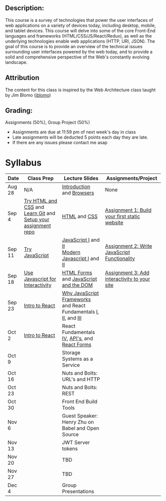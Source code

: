 ## Description:
This course is a survey of technologies that power the user interfaces of web applications on a variety of devices today, including desktop, mobile, and tablet devices. This course will delve into some of the core Front-End languages and frameworks  (HTML/CSS/JS/React/Redux), as well as the underlying technologies enable web applications (HTTP, URI, JSON). The goal of this course is to provide an overview of the technical issues surrounding user interfaces powered by the web today, and to provide a solid and comprehensive perspective of the Web's constantly evolving landscape.

## Attribution
The content for this class is inspired by the Web Architecture class taught by Jim Blomo ([jblomo](https://github.com/jblomo))

## Grading:
Assignments (50%), Group Project (50%)
 - Assignments are due at 11:59 pm of next week's day in class
 - Late assignments will be deducted 5 points each day they are late.
 - If there are any issues please contact me asap

# Syllabus

| Date   | Class Prep                                                                                                      | Lecture Slides                                                                                                                                                                                                                                                            | Assignments/Project                                                                                                                                                |
|--------|-----------------------------------------------------------------------------------------------------------------|---------------------------------------------------------------------------------------------------------------------------------------------------------------------------------------------------------------------------------------------------------------------------|--------------------------------------------------------------------------------------------------------------------------------------------------------------------|
| Aug 28 | N/A                                                                                                             | [Introduction](/lectures/content/html/l-introduction.html) and [Browsers](/lectures/content/html/l-browsers.html)                                                                                                                                                         | None                                                                                                                                                               |
| Sep 4  | [Try HTML and CSS](/class_prep/p-try-html-css.html) and [Learn Git](https://www.codecademy.com/learn/learn-git) and [Setup your assignment repo](/class_prep/p-get-repo-setup.html) | [HTML](/lectures/content/html/l-intro-to-html.html) and [CSS](/lectures/content/html/l-intro-to-css.html)                                                                                                                                                                 |  [Assignment 1: Build your first static website](/assignments/a-build-a-static-website.html) |
| Sep 11 | [Try JavaScript](/class_prep/p-try-javascript.html)                                                             | [JavaScript I](/lectures/content/html/l-javascript-basics-1.html) and [II](/lectures/content/html/l-javascript-basics-2.html) <br /> [Modern Javascript I](/lectures/content/html/l-modern-javascript-1.html) and [II](/lectures/content/html/l-modern-javascript-2.html) | [Assignment 2: Write JavaScript Functionality](/assignments/a-write-javascript-functionality.html)                                                                 |
| Sep 18 | [Use Javascript for Interactivity](/class_prep/p-use-javascript-for-interactivity.html)                         | [HTML Forms](/lectures/content/html/l-html-forms.html) and [JavaScript and the DOM](/lectures/content/html/l-javascript-and-the-dom.html)                                                                                                                                 | [Assignment 3: Add interactivity to your site](/assignments/a-add-interactivity-to-website.html)                                                                                                                                                                  |
| Sep 23 | [Intro to React](/class_prep/p-intro-to-react.html)                                                                                                               | [Why JavaScript Frameworks](/lectures/content/html/l-why-javascript-frameworks.html) and React Fundamentals [I](/lectures/content/html/l-react-fundamentals-1.html), [II](/lectures/content/html/l-react-fundamentals-2.html), and [III](/lectures/content/html/l-react-fundamentals-3.html)                                                                                                                                                                                                              |                                                                                                                                                                    |
| Oct 2  | [Intro to React](/class_prep/p-more-react.html)                                                                                                                   | React Fundamentals [IV]((/lectures/content/html/l-react-fundamentals-4.html)), [API's]((/lectures/content/html/l-using-api.html)), and [React Forms]((/lectures/content/html/l-react-forms.html))                                                                                                                                                                                                                                           |                                                                                                                                                                    |
| Oct 9  |                                                                                                                 | Storage Systems as a Service                                                                                                                                                                                                                                                   |                                                                                                                                                                    |
| Oct 16 |                                                                                                                 | Nuts and Bolts: URL's and HTTP                                                                                                                                                                                                                                            |                                                                                                                                                                    |
| Oct 23 |                                                                                                                 | Nuts and Bolts: REST                                                                                                                                                                                                                                                      |                                                                                                                                                                    |
| Oct 30 |                                                                                                                 | Front End Build Tools                                                                                                                                                                                                                                                 |                                                                                                                                                                    |
| Nov 6  |                                                                                                                 | Guest Speaker: Henry Zhu on Babel and Open Source                                                                                                                                                                                                                                                        |                                                                                                                                                                    |
| Nov 13 |                                                                                                                 | JWT Server tokens                                                                                                                                                                                                                                                                       |                                                                                                                                                                    |
| Nov 20 |                                                                                                                 | TBD                                                                                                                                                                                                                                                                       |                                                                                                                                                                    |
| Nov 27 |                                                                                                                 | TBD                                                                                                                                                                                                                                                                       |                                                                                                                                                                    |
| Dec 4  |                                                                                                                 | Group Presentations                                                                                                                                                                                                                                                       |                                                                                                                                                                    |
